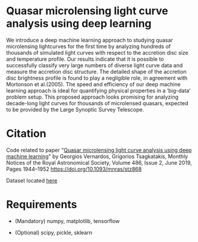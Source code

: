 # Quasar microlensing light curve analysis using deep learning

We introduce a deep machine learning approach to studying quasar microlensing lightcurves for the first time by analyzing hundreds of thousands of simulated light curves with respect to the accretion disc size and temperature profile. Our results indicate that it is possible to successfully classify very large numbers of diverse light curve data and measure the accretion disc structure. The detailed shape of the accretion disc brightness profile is found to play a negligible role, in agreement with Mortonson et al.(2005). The speed and efficiency of our deep machine learning approach is ideal for quantifying physical properties in a ‘big-data’ problem setup. This proposed approach looks promising for analyzing decade-long light curves for thousands of microlensed quasars, expected to be provided by the Large Synoptic Survey Telescope.

# Citation
Code related to paper "[Quasar microlensing light curve analysis using deep machine learning](http://users.ics.forth.gr/~greg/Docs/1903.09170.pdf)"
by Georgios Vernardos, Grigorios Tsagkatakis, Monthly Notices of the Royal Astronomical Society, Volume 486, Issue 2, June 2019, Pages 1944–1952
https://doi.org/10.1093/mnras/stz868

Dataset located [here](https://forthgr-my.sharepoint.com/:f:/g/personal/greg_ics_forth_gr/Ehy5YTS6CshAqGMthy-RWEwBI94h7eDWJay98_lROiPuiA?e=qpigCG)

# Requirements

- (Mandatory) numpy, matplotlib, tensorflow

- (Optional) scipy, pickle, sklearn

